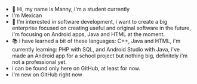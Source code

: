 - 👋 Hi, my name is Manny, i'm a student currently
- I'm Mexican
- 👀 I’m interested in software development, i want to create a big enterprise focused on creating useful and original software in the future, i'm focusing on Android apps, Java and HTML at the moment.
- 📚 i have learned a bit of these languages: C++, Java and HTML, i'm currently learning: PHP with SQL, and Android Studio with Java, i've made an Android app for a school project but nothing big, definitely i'm not a professional yet.
- i can be found only here on GitHub, at least for now.
- i'm new on GitHub right now
